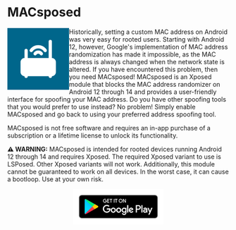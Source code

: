 # MACsposed
<img align="left" src="https://raw.githubusercontent.com/DavidBerdik/MACsposed/master/images/ic_launcher-playstore.png" width="140" />

Historically, setting a custom MAC address on Android was very easy for rooted users. Starting with Android 12, however, Google's implementation of MAC address randomization has made it impossible, as the MAC address is always changed when the network state is altered. If you have encountered this problem, then you need MACsposed! MACsposed is an Xposed module that blocks the MAC address randomizer on Android 12 through 14 and provides a user-friendly interface for spoofing your MAC address. Do you have other spoofing tools that you would prefer to use instead? No problem! Simply enable MACsposed and go back to using your preferred address spoofing tool.

MACsposed is not free software and requires an in-app purchase of a subscription or a lifetime license to unlock its functionality.

**⚠️ WARNING:** MACsposed is intended for rooted devices running Android 12 through 14 and requires Xposed. The required Xposed variant to use is LSPosed. Other Xposed variants will not work. Additionally, this module cannot be guaranteed to work on all devices. In the worst case, it can cause a bootloop. Use at your own risk.

<p align="center">
  <a href="https://play.google.com/store/apps/details?id=com.berdik.macsposed">
    <img src="https://raw.githubusercontent.com/DavidBerdik/MACsposed/master/images/google-play-badge.png" height="80" />
  </a>
</p>